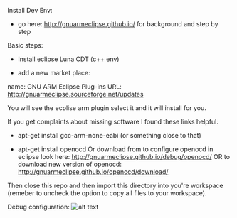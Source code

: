Install Dev Env:
* go here:  http://gnuarmeclipse.github.io/ for background and step by step

Basic steps:

* Install eclipse Luna CDT (c++ env)

* add a new market place:  


name: GNU ARM Eclipse Plug-ins
URL: http://gnuarmeclipse.sourceforge.net/updates

You will see the ecplise arm plugin select it and it will install for you.

If you get complaints about missing software I found these links helpful.

* apt-get install gcc-arm-none-eabi (or something close to that)

* apt-get install openocd Or download from to configure openocd in eclipse look here: http://gnuarmeclipse.github.io/debug/openocd/ OR to download new version of openocd:  http://gnuarmeclipse.github.io/openocd/download/


Then close this repo and then import this directory into you're workspace (remeber to uncheck the option to copy all files to your workspace).

Debug configuration:
![alt text](https://github.com/thedarknet/defcon24/raw/master/src/common/images/icon48.png "Debug Config")


